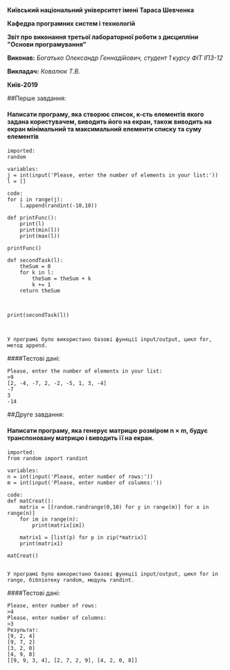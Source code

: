 **Київський національний університет імені Тараса Шевченка**

**Кафедра програмних систем і технологій**

**Звіт про виконання третьої лабораторної роботи з дисципліни
"Основи програмування"**

**Виконав:** *Богатько Олександр Геннадійович, студент 1 курсу ФІТ ІПЗ-12*

**Викладач:** *Ковалюк Т.В.*

**Київ-2019**


##Перше завдання:

#### Написати програму, яка створює список, к-сть елементів якого задана користувачем, виводить його на екран, також виводить на екран мінімальний та максимальний елементи списку та суму елементів 
````
imported:
random

variables:
j = int(input('Please, enter the number of elements in your list:'))
l = []

code:
for i in range(j):
    l.append(randint(-10,10))

def printFunc():
    print(l)
    print(min(l))
    print(max(l))

printFunc()

def secondTask(l):
    theSum = 0
    for k in l:
        theSum = theSum + k
        k += 1
    return theSum



print(secondTask(l))



У програмі було використано базові функції input/output, цикл for, метод append.
````
####Тестові дані:
````
Please, enter the number of elements in your list:
>9
[2, -4, -7, 2, -2, -5, 1, 3, -4]
-7
3
-14

````
##Друге завдання:

#### Написати програму, яка генерує матрицю розміром n × m, будує транспоновану матрицю і виводить її на екран.
````
imported:
from random import randint

variables:
n = int(input('Please, enter number of rows:'))
m = int(input('Please, enter number of columns:'))

code:
def matCreat():
    matrix = [[random.randrange(0,10) for y in range(m)] for x in range(n)]
    for im in range(n):
        print(matrix[im])

    matrix1 = [list(p) for p in zip(*matrix)]
    print(matrix1)

matCreat()


У програмі було використано базові функції input/output, цикл for in range, бібліотеку random, модуль randint.
````
####Тестові дані:
````
Please, enter number of rows:
>4
Please, enter number of columns:
>3
Результат:
[9, 2, 4]
[9, 7, 2]
[3, 2, 0]
[4, 9, 8]
[[9, 9, 3, 4], [2, 7, 2, 9], [4, 2, 0, 8]]
